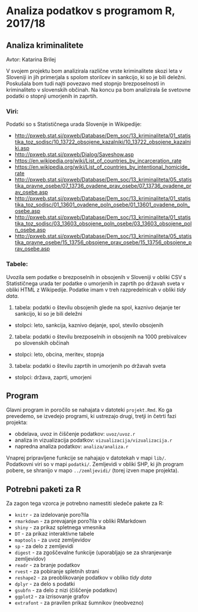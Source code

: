 # Analiza podatkov s programom R, 2017/18

## Analiza kriminalitete

Avtor: Katarina Brilej


V svojem projektu bom analizirala različne vrste kriminalitete skozi leta v Sloveniji in jih primerjala s spolom storilcev in sankcijo, ki so je bili deležni. Poskušala bom tudi najti povezavo med stopnjo brezposelnosti in kriminaliteto v slovenskih občinah. Na koncu pa bom analizirala še svetovne podatki o stopnji umorjenih in zaprtih.  

### Viri:

Podatki so s Statističnega urada Slovenije in Wikipedije:

* http://pxweb.stat.si/pxweb/Database/Dem_soc/13_kriminaliteta/01_statistika_toz_sodisc/10_13722_obsojene_kazalniki/10_13722_obsojene_kazalniki.asp
* http://pxweb.stat.si/pxweb/Dialog/Saveshow.asp
* https://en.wikipedia.org/wiki/List_of_countries_by_incarceration_rate
* https://en.wikipedia.org/wiki/List_of_countries_by_intentional_homicide_rate
* http://pxweb.stat.si/pxweb/Database/Dem_soc/13_kriminaliteta/05_statistika_pravne_osebe/07_13736_ovadene_prav_osebe/07_13736_ovadene_prav_osebe.asp
* http://pxweb.stat.si/pxweb/Database/Dem_soc/13_kriminaliteta/01_statistika_toz_sodisc/01_13601_ovadene_poln_osebe/01_13601_ovadene_poln_osebe.asp
* http://pxweb.stat.si/pxweb/Database/Dem_soc/13_kriminaliteta/01_statistika_toz_sodisc/03_13603_obsojene_poln_osebe/03_13603_obsojene_poln_osebe.asp
* http://pxweb.stat.si/pxweb/Database/Dem_soc/13_kriminaliteta/05_statistika_pravne_osebe/15_13756_obsojene_prav_osebe/15_13756_obsojene_prav_osebe.asp

### Tabele:

Uvozila sem podatke o brezposelnih in obsojenih v Sloveniji v obliki CSV s Statističnega urada ter podatke o umorjenih in zaprtih 
po državah sveta v obliki HTML z Wikipedije. Podatke imam v treh razpredelnicah v obliki *tidy data*.

1. tabela: podatki o številu obsojenih glede na spol, kaznivo dejanje ter sankcijo, ki so je bili deležni
* stolpci: leto, sankcija, kaznivo dejanje, spol, stevilo obsojenih
2. tabela: podatki o številu brezposelnih in obsojenih na 1000 prebivalcev po slovenskih občinah
* stolpci: leto, obcina, meritev, stopnja
3. tabela: podatki o številu zaprtih in umorjenih po državah sveta
* stolpci: država, zaprti, umorjeni

## Program

Glavni program in poročilo se nahajata v datoteki `projekt.Rmd`. Ko ga prevedemo,
se izvedejo programi, ki ustrezajo drugi, tretji in četrti fazi projekta:

* obdelava, uvoz in čiščenje podatkov: `uvoz/uvoz.r`
* analiza in vizualizacija podatkov: `vizualizacija/vizualizacija.r`
* napredna analiza podatkov: `analiza/analiza.r`

Vnaprej pripravljene funkcije se nahajajo v datotekah v mapi `lib/`. Podatkovni
viri so v mapi `podatki/`. Zemljevidi v obliki SHP, ki jih program pobere, se
shranijo v mapo `../zemljevidi/` (torej izven mape projekta).

## Potrebni paketi za R

Za zagon tega vzorca je potrebno namestiti sledeče pakete za R:

* `knitr` - za izdelovanje poro?ila
* `rmarkdown` - za prevajanje poro?ila v obliki RMarkdown
* `shiny` - za prikaz spletnega vmesnika
* `DT` - za prikaz interaktivne tabele
* `maptools` - za uvoz zemljevidov
* `sp` - za delo z zemljevidi
* `digest` - za zgoščevalne funkcije (uporabljajo se za shranjevanje zemljevidov)
* `readr` - za branje podatkov
* `rvest` - za pobiranje spletnih strani
* `reshape2` - za preoblikovanje podatkov v obliko *tidy data*
* `dplyr` - za delo s podatki
* `gsubfn` - za delo z nizi (čiščenje podatkov)
* `ggplot2` - za izrisovanje grafov
* `extrafont` - za pravilen prikaz šumnikov (neobvezno)
